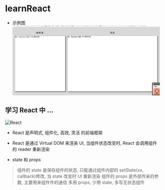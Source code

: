 # learnReact


- 示例图
![screenshots](https://github.com/Crayoncyann/learnReact/blob/master/screenshots/md.gif)


## 学习 React 中 ...

![React](http://yiming465.com/wp-content/uploads/2016/09/9FF923C456668F2850BE562B46A84414.png)

- React 是声明式, 组件化, 高效, 灵活 的前端框架

- React 是通过 Virtual DOM 来渲染 UI, 当组件状态改变时, React 会调用组件的 reader 重新渲染

- state 和 props

> 组件的 state 是保存组件的状态, 只能通过组件内部的 setState(xx, callback)修改, 当 state 改变时 UI 重新渲染
> 组件的 props 是外部传来的参数, 主要用来组件件的通信
> 多用 props, 少用 state, 多写无状态组件
